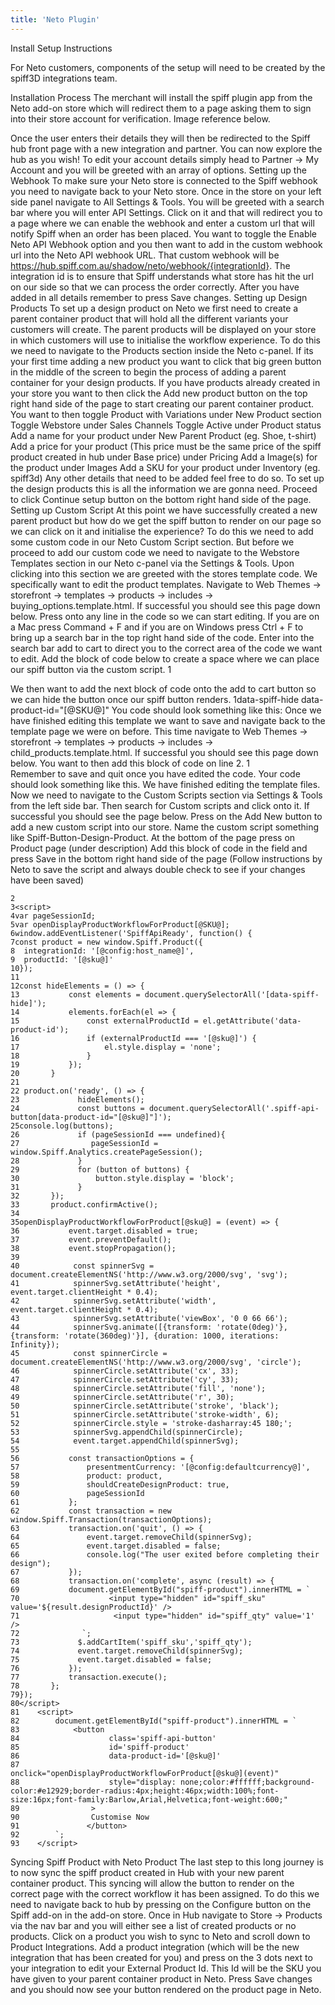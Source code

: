 ```yaml
---
title: 'Neto Plugin'
---
```


Install Setup Instructions

For Neto customers, components of the setup will need to be created by the spiff3D integrations team.

Installation Process
The merchant will install the spiff plugin app from the Neto add-on store which will redirect them to a page asking them to sign into their store account for verification. Image reference  below.
 
Once the user enters their details they will then be redirected to the Spiff hub front page with a new integration and partner.
You can now explore the hub as you wish! To edit your account details simply head to Partner → My Account and you will be greeted with an array of options.
Setting up the Webhook
To make sure your Neto store is connected to the Spiff webhook you need to navigate back to your Neto store. Once in the store on your left side panel navigate to All Settings & Tools.
You will be greeted with a search bar where you will enter API Settings. Click on it and that will redirect you to a page where we can enable the webhook and enter a custom url that will notify Spiff when an order has been placed.
You want to toggle the Enable Neto API Webhook option and you then want to add in the custom webhook url into the Neto API webhook URL. That custom webhook will be https://hub.spiff.com.au/shadow/neto/webhook/{integrationId}. The integration id is to ensure that Spiff understands what store has hit the url on our side so that we can process the order correctly. After you have added in all details remember to press Save changes.
Setting up Design Products
To set up a design product on Neto we first need to create a parent container product that will hold all the different variants your customers will create. The parent products will be displayed on your store in which customers will use to initialise the workflow experience. To do this we need to navigate to the Products section inside the Neto c-panel.
If its your first time adding a new product you want to click that big green button in the middle of the screen to begin the process of adding a parent container for your design products.
If you have products already created in your store you want to then click the Add new product button on the top right hand side of the page to start creating our parent container product.
You want to then toggle Product with Variations under New Product section
Toggle Webstore under Sales Channels
Toggle Active under Product status
Add a name for your product under New Parent Product (eg. Shoe, t-shirt)
Add a price for your product (This price must be the same price of the spiff product created in hub under Base price) under Pricing
Add a Image(s) for the product under Images
Add a SKU for your product under Inventory (eg. spiff3d)
Any other details that need to be added feel free to do so. To set up the design products this is all the information we are gonna need. Proceed to click Continue setup button on the bottom right hand side of the page.
Setting up Custom Script
At this point we have successfully created a new parent product but how do we get the spiff button to render on our page so we can click on it and initialise the experience? To do this we need to add some custom code in our Neto Custom Script section. But before we proceed to add our custom code we need to navigate to the Webstore Templates section in our Neto c-panel via the Settings & Tools.
Upon clicking into this section we are greeted with the stores template code. We specifically want to edit the product templates. Navigate to Web Themes → storefront → templates → products → includes → buying_options.template.html. If successful you should see this page down below.
Press onto any line in the code so we can start editing. If you are on a Mac press Command + F and if you are on Windows press Ctrl + F to bring up a search bar in the top right hand side of the code. Enter into the search bar add to cart to direct you to the correct area of the code we want to edit.
Add the block of code below to create a space where we can place our spiff button via the custom script.
1<div id='spiff-product'></div>
We then want to add the next block of code onto the add to cart button so we can hide the button once our spiff button renders.
1data-spiff-hide data-product-id="[@SKU@]"
You code should look something like this:
Once we have finished editing this template we want to save and navigate back to the template page we were on before. This time navigate to Web Themes → storefront → templates → products → includes → child_products.template.html. If successful you should see this page down below.
You want to then add this block of code on line 2.
1 <div id='spiff-product'></div>
Remember to save and quit once you have edited the code.
Your code should look something like this.
We have finished editing the template files. Now we need to navigate to the Custom Scripts section via Settings & Tools from the left side bar. Then search for Custom scripts and click onto it. If successful you should see the page below.
Press on the Add New button to add a new custom script into our store.
Name the custom script something like Spiff-Button-Design-Product.
At the bottom of the page press on Product page (under description)
Add this block of code in the field and press Save in the bottom right hand side of the page (Follow instructions by Neto to save the script and always double check to see if your changes have been saved)

```1<script type="text/javascript" async src="https://hub.spiff.com.au/cdn/api.js"></script>
2
3<script>
4var pageSessionId;
5var openDisplayProductWorkflowForProduct[@SKU@];
6window.addEventListener('SpiffApiReady', function() {
7const product = new window.Spiff.Product({
8  integrationId: '[@config:host_name@]',
9  productId: '[@sku@]'
10});
11
12const hideElements = () => {
13           const elements = document.querySelectorAll('[data-spiff-hide]');
14           elements.forEach(el => {
15               const externalProductId = el.getAttribute('data-product-id');
16               if (externalProductId === '[@sku@]') {
17                   el.style.display = 'none';
18               }
19           });
20       }
21
22 product.on('ready', () => {
23             hideElements();
24             const buttons = document.querySelectorAll('.spiff-api-button[data-product-id="[@sku@]"]');
25console.log(buttons);
26             if (pageSessionId === undefined){
27                pageSessionId = window.Spiff.Analytics.createPageSession();
28             }
29             for (button of buttons) {
30                 button.style.display = 'block';
31             }
32       });
33       product.confirmActive();
34
35openDisplayProductWorkflowForProduct[@sku@] = (event) => {
36           event.target.disabled = true;
37           event.preventDefault();
38           event.stopPropagation();
39
40            const spinnerSvg = document.createElementNS('http://www.w3.org/2000/svg', 'svg');
41            spinnerSvg.setAttribute('height', event.target.clientHeight * 0.4);
42            spinnerSvg.setAttribute('width', event.target.clientHeight * 0.4);
43            spinnerSvg.setAttribute('viewBox', '0 0 66 66');
44            spinnerSvg.animate([{transform: 'rotate(0deg)'},{transform: 'rotate(360deg)'}], {duration: 1000, iterations: Infinity});
45            const spinnerCircle = document.createElementNS('http://www.w3.org/2000/svg', 'circle');
46            spinnerCircle.setAttribute('cx', 33);
47            spinnerCircle.setAttribute('cy', 33);
48            spinnerCircle.setAttribute('fill', 'none');
49            spinnerCircle.setAttribute('r', 30);
50            spinnerCircle.setAttribute('stroke', 'black');
51            spinnerCircle.setAttribute('stroke-width', 6);
52            spinnerCircle.style = 'stroke-dasharray:45 180;';
53            spinnerSvg.appendChild(spinnerCircle);
54            event.target.appendChild(spinnerSvg);
55
56           const transactionOptions = {
57               presentmentCurrency: '[@config:defaultcurrency@]',
58               product: product,
59               shouldCreateDesignProduct: true,
60               pageSessionId
61           };
62           const transaction = new window.Spiff.Transaction(transactionOptions);
63           transaction.on('quit', () => {
64               event.target.removeChild(spinnerSvg);
65               event.target.disabled = false;
66               console.log("The user exited before completing their design");
67           });
68           transaction.on('complete', async (result) => {
69           document.getElementById("spiff-product").innerHTML = `
70                    <input type="hidden" id="spiff_sku" value='${result.designProductId}' />
71                     <input type="hidden" id="spiff_qty" value='1' />
72              `;
73             $.addCartItem('spiff_sku','spiff_qty');
74             event.target.removeChild(spinnerSvg);
75             event.target.disabled = false;
76           });
77           transaction.execute();
78       };
79});
80</script>
81    <script>
82        document.getElementById("spiff-product").innerHTML = `
83            <button
84                    class='spiff-api-button'
85                    id='spiff-product'
86                    data-product-id='[@sku@]'
87                    onclick="openDisplayProductWorkflowForProduct[@sku@](event)"
88                    style="display: none;color:#ffffff;background-color:#e12929;border-radius:4px;height:46px;width:100%;font-size:16px;font-family:Barlow,Arial,Helvetica;font-weight:600;"
89                >
90                Customise Now
91               </button>
92        `;
93    </script>
 ```
Syncing Spiff Product with Neto Product
The last step to this long journey is to now sync the spiff product created in Hub with your new parent container product. This syncing will allow the button to render on the correct page with the correct workflow it has been assigned.
To do this we need to navigate back to hub by pressing on the Configure button on the Spiff add-on in the add-on store. Once in Hub navigate to Store → Products via the nav bar and you will either see a list of created products or no products.
Click on a product you wish to sync to Neto and scroll down to Product Integrations.
Add a product integration (which will be the new integration that has been created for you) and press on the 3 dots next to your integration to edit your External Product Id. This Id will be the SKU you have given to your parent container product in Neto. Press Save changes and you should now see your button rendered on the product page in Neto.
